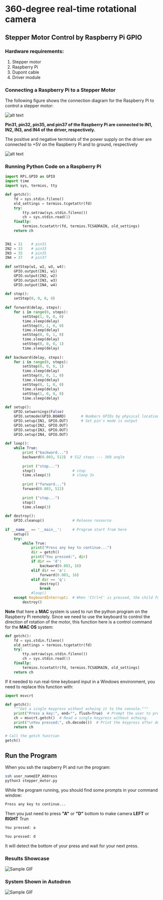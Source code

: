 # 360-degree real-time rotational camera
## Stepper Motor Control by Raspberry Pi GPIO
### Hardware requirements:
1. Stepper motor
2. Raspberry Pi
3. Dupont cable
4. Driver module

### Connecting a Raspberry Pi to a Stepper Motor
The following figure shows the connection diagram for the Raspberry Pi to control a stepper motor:

![alt text](raspberry-pi-pico-stepper-motor-circuit-diagram.png)

**Pin31, pin32, pin35, and pin37 of the Raspberry Pi are connected to IN1, IN2, IN3, and IN4 of the driver, respectively.**

The positive and negative terminals of the power supply on the driver are connected to +5V on the Raspberry Pi and to ground, respectively

![alt text](GPIO-Pinout-Diagram-2.png)

### Running Python Code on a Raspberry Pi
```python
import RPi.GPIO as GPIO
import time
import sys, termios, tty

def getch():
    fd = sys.stdin.fileno()
    old_settings = termios.tcgetattr(fd)
    try:
        tty.setraw(sys.stdin.fileno())
        ch = sys.stdin.read(1)
    finally:
        termios.tcsetattr(fd, termios.TCSADRAIN, old_settings)
    return ch

 
IN1 = 31    # pin31
IN2 = 33    # pin33
IN3 = 35    # pin35
IN4 = 37    # pin37
 
def setStep(w1, w2, w3, w4):
	GPIO.output(IN1, w1)
	GPIO.output(IN2, w2)
	GPIO.output(IN3, w3)
	GPIO.output(IN4, w4)
 
def stop():
	setStep(0, 0, 0, 0)
 
def forward(delay, steps):  
	for i in range(0, steps):
		setStep(1, 0, 0, 0)
		time.sleep(delay)
		setStep(0, 1, 0, 0)
		time.sleep(delay)
		setStep(0, 0, 1, 0)
		time.sleep(delay)
		setStep(0, 0, 0, 1)
		time.sleep(delay)
 
def backward(delay, steps):  
	for i in range(0, steps):
		setStep(0, 0, 0, 1)
		time.sleep(delay)
		setStep(0, 0, 1, 0)
		time.sleep(delay)
		setStep(0, 1, 0, 0)
		time.sleep(delay)
		setStep(1, 0, 0, 0)
		time.sleep(delay)
 
def setup():
	GPIO.setwarnings(False)
	GPIO.setmode(GPIO.BOARD)       # Numbers GPIOs by physical location
	GPIO.setup(IN1, GPIO.OUT)      # Set pin's mode is output
	GPIO.setup(IN2, GPIO.OUT)
	GPIO.setup(IN3, GPIO.OUT)
	GPIO.setup(IN4, GPIO.OUT)
 
def loop():
	while True:
		print ("backward...")
		backward(0.003, 512)  # 512 steps --- 360 angle
		
		print ("stop...")
		stop()                 # stop
		time.sleep(3)          # sleep 3s
		
		print ("forward...")
		forward(0.003, 512)
		
		print ("stop...")
		stop()
		time.sleep(3)
 
def destroy():
	GPIO.cleanup()             # Release resource
 
if __name__ == '__main__':     # Program start from here
    setup()
    try:
        while True:
            print("Press any key to continue...")
            dir = getch()
            print("You pressed:", dir)
            if dir == 'd':
                backward(0.003, 16)
            elif dir == 'a':
                forward(0.003, 16)
            elif dir == 'q':
                destroy()
                break
            #loop()
    except KeyboardInterrupt:  # When 'Ctrl+C' is pressed, the child function destroy() will be  executed.
        destroy()
```  

**Note** that here a **MAC** system is used to run the python program on the Raspberry Pi remotely. Since we need to use the keyboard to control the direction of rotation of the motor, this function here is a control command for the **MAC OS** system:
```python
def getch():
    fd = sys.stdin.fileno()
    old_settings = termios.tcgetattr(fd)
    try:
        tty.setraw(sys.stdin.fileno())
        ch = sys.stdin.read(1)
    finally:
        termios.tcsetattr(fd, termios.TCSADRAIN, old_settings)
    return ch
```

If it needed to run real-time keyboard input in a Windows environment, you need to replace this function with:
```python
import msvcrt

def getch():
    """Get a single keypress without echoing it to the console."""
    print("Press a key:", end="", flush=True)  # Prompt the user to press a key without a newline.
    ch = msvcrt.getch()  # Read a single keypress without echoing.
    print("\nYou pressed:", ch.decode())  # Print the keypress after decoding it to a string.
    return ch

# Call the getch function
getch()

```
## Run the Program
When you ssh the raspberry Pi and run the program:
```bash
ssh user_name@IP_Address
python3 stepper_motor.py
```

While the program running, you should find some prompts in your command window:
```bash
Press any key to continue...
```
Then you just need to press **"A"** or **"D"** bottom to make camera **LEFT** or **RIGHT** Trun
```bash
You pressed: a
```
```bash
You pressed: d
```
It will detect the bottom of your press and wait for your next press.

### Results Showcase
![Sample GIF](Motor.gif)

### System Shown in Autodron
![Sample GIF](system.gif)
